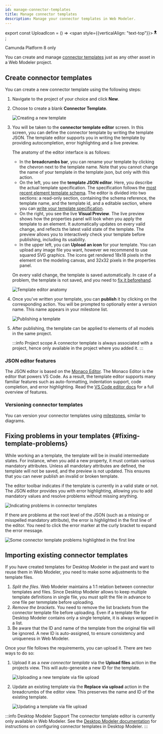 ```yaml
---
id: manage-connector-templates
title: Manage connector templates
description: Manage your connector templates in Web Modeler.
---
```


export const UploadIcon = () => <span style={{verticalAlign: "text-top"}}><svg xmlns="http://www.w3.org/2000/svg" viewBox="0 0 24 24" width="16" height="16"><path d="M0 0h24v24H0z" fill="none"></path><path d="M9 16h6v-6h4l-7-7-7 7h4zm-4 2h14v2H5z" fill="currentColor"></path></svg></span>;

<span class="badge badge--cloud">Camunda Platform 8 only</span>

You can create and manage [connector templates](/components/integration-framework/connectors/custom-built-connectors/connector-templates.md) just as any other asset in a Web Modeler project.

## Create connector templates

You can create a new connector template using the following steps:

1. Navigate to the project of your choice and click **New**.

2. Choose to create a blank **Connector Template**.

   ![Creating a new template](img/connector-templates/create-connector-template-1.png)

3. You will be taken to the **connector template editor** screen. In this screen, you can define the connector template by writing the template JSON. The template editor supports you in writing the template by providing autocompletion, error highlighting and a live preview.

   The anatomy of the editor interface is as follows:

   - In the **breadcrumbs bar**, you can rename your template by clicking the chevron next to the template name. Note that you cannot change the name of your template in the template json, but only with this action.
   - On the left, you see the **template JSON editor**. Here, you describe the actual template specification. The specification follows the [most recent element template schema](https://github.com/camunda/element-templates-json-schema). The editor is divided into two sections: a read-only section, containing the schema reference, the template name, and the template id, and a editable section, where you can [write your template specification](/components/modeler/desktop-modeler/element-templates/defining-templates.md).
   - On the right, you see the live **Visual Preview**. The live preview shows how the properties panel will look when you apply the template to an element. It automatically updates on every valid change, and reflects the latest valid state of the template. The preview allows you to interactively check your template before publishing, including its usability.
   - In the upper left, you can **Upload an icon** for your template. You can upload any image file you want, however we recommend to use squared SVG graphics. The icons get rendered 18x18 pixels in the element on the modeling canvas, and 32x32 pixels in the properties panel.

   On every valid change, the template is saved automatically. In case of a problem, the template is not saved, and you need to [fix it beforehand](#fixing-template-problems).

   ![Template editor anatomy](img/connector-templates/create-connector-template-2.png)

4. Once you've written your template, you can **publish** it by clicking on the corresponding action. You will be prompted to optionally enter a version name. This name appears in your milestone list.

   ![Publishing a template](img/connector-templates/create-connector-template-3.png)

5. After publishing, the template can be applied to elements of all models in the same project.

   :::info Project scope
   A connector template is always associated with a project, hence only available in the project where you added it.
   :::

### JSON editor features

The JSON editor is based on the [Monaco Editor](https://microsoft.github.io/monaco-editor/). The Monaco Editor is the editor that powers VS Code. As a result, the template editor supports many familiar features such as auto-formatting, indentation support, code completion, and error highlighting. Read the [VS Code editor docs](https://code.visualstudio.com/docs/editor/editingevolved) for a full overview of features.

### Versioning connector templates

You can version your connector templates using [milestones](/components/modeler/web-modeler/milestones.md), similar to diagrams.

## Fixing problems in your templates {#fixing-template-problems}

While working an a template, the template will be in invalid intermediate states. For instance, when you add a new property, it must contain various mandatory attributes. Unless all mandotary attributes are defined, the template will not be saved, and the preview is not updated. This ensures that you can never publish an invalid or broken template.

The editor toolbar indicates if the template is currently in a valid state or not. The JSON editor provides you with error highlighting, allowing you to add mandatory values and resolve problems without missing anything.

![Indicating problems in connector templates](img/connector-templates/fix-connector-template-problems.png)

If there are problems at the root level of the JSON (such as a missing or misspelled mandatory attribute), the error is highlighted in the first line of the editor. You need to click the error marker at the curly bracket to expand the error message.

![Some connector template problems highlighted in the first line](img/connector-templates/fix-connector-template-problems-2.png)

<!--
## Reusing existing runtimes

Not only can you create new connector templates to bind to a job worker topic or a custom connector SDK function, but you can also reuse [existing connector runtimes](/components/integration-framework/connectors/out-of-the-box-connectors/available-connectors-overview.md). For instance, if you add the following property and bind it to `zeebe:taskDefinition:type`, you can reuse the HTTP JSON runtime and write a prefilled connector template to call an API easily.

```json
{
    "type": "Hidden",
    "value": "io.camunda:http-json:1",
    "binding": {
        // highlight-next-line
        "type": "zeebe:taskDefinition:type"
    }
}
```
-->

## Importing existing connector templates

If you have created templates for Desktop Modeler in the past and want to reuse them in Web Modeler, you need to make some adjustments to the template files.

1. _Split the files_. Web Modeler maintains a 1:1 relation between connector templates and files. Since Desktop Modeler allows to keep multiple template definitions in single file, you must split the file in advance to one file per temmplate before uploading.
2. _Remove the brackets_. You need to remove the list brackets from the connector template file before uploading. Even if a template file for Desktop Modeler contains only a single template, it is always wrapped in a list.
3. Be aware that the ID and name of the template from the original file will be ignored. A new ID is auto-assigned, to ensure consistency and uniqueness in Web Modeler.

Once your file follows the requirements, you can upload it. There are two ways to do so:

1. Upload it as a _new connector template_ via the <UploadIcon /> **Upload files** action in the projects view. This will auto-generate a new ID for the template.

   ![Uploading a new template via file upload](img/connector-templates/upload-files.png)

2. Update an existing template via the **Replace via upload** action in the breadcrumbs of the editor view. This preserves the name and ID of the existing template.

   ![Updating a template via file upload](img/connector-templates/replace-via-upload.png)

:::info Desktop Modeler Support
The connector template editor is currently only available in Web Modeler. See the [Desktop Modeler documentation](/components/modeler/desktop-modeler/element-templates/about-templates.md) for instructions on configuring connector templates in Desktop Modeler.
:::
